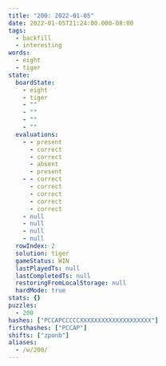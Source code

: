 ```yaml
---
title: "200: 2022-01-05"
date: 2022-01-05T21:24:00.000-08:00
tags:
  - backfill
  - interesting
words:
  - eight
  - tiger
state:
  boardState:
    - eight
    - tiger
    - ""
    - ""
    - ""
    - ""
  evaluations:
    - - present
      - correct
      - correct
      - absent
      - present
    - - correct
      - correct
      - correct
      - correct
      - correct
    - null
    - null
    - null
    - null
  rowIndex: 2
  solution: tiger
  gameStatus: WIN
  lastPlayedTs: null
  lastCompletedTs: null
  restoringFromLocalStorage: null
  hardMode: true
stats: {}
puzzles:
  - 200
hashes: ["PCCAPCCCCCXXXXXXXXXXXXXXXXXXXX"]
firsthashes: ["PCCAP"]
shifts: ["zponb"]
aliases:
  - /w/200/
---
```

<!-- more -->
